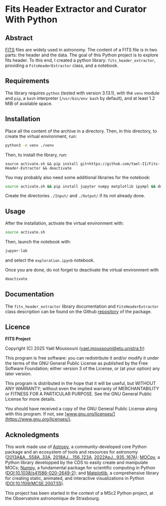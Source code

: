 <!--[TLP:WHITE] FROM 2025-01-13-->

# Fits Header Extractor and Curator With Python

## Abstract

[FITS](https://en.wikipedia.org/wiki/FITS) files are widely used in astronomy. The content of a FITS file is in two parts: the header and the data. The goal of this Python project is to explore fits header. To this end, I created a python library: `fits_header_extractor`, providing a `FitsHeaderExtractor` class, and a notebook.

## Requirements

The library requires `python` (tested with version 3.13.1), with the `venv` module and `pip`, a `bash` interpreter (`/usr/bin/env bash` by default), and at least 1.2 MiB of available space.

## Installation

Place all the content of the archive in a directory. Then, in this directory, to create the virtual environment, run:
```bash
python3 -m venv ./venv
```
Then, to install the library, run:
```bsah
source activate.sh && pip install git+https://github.com/Yael-II/Fits-Header-Extractor && deactivate
```
You may probably also need some additional libraries for the notebook:
```bash
source activate.sh && pip install jupyter numpy matplotlib ipympl && deactivate
```
Create the directories `./Input/` and `./Output/` if its not already done.

## Usage

After the installation, activate the virtual environment with:
```bash
source activate.sh
```
Then, launch the notebook with:
```bash
jupyer-lab
```
and select the `exploration.ipynb` notebook. 

Once you are done, do not forget to deactivate the virtual environment with
```bash
deactivate
```

## Documentation

The `fits_header_extractor` library documentation and `FitsHeaderExtractor` class description can be found on the Github [repository](https://github.com/Yael-II/Fits_Header_Extractor) of the package.

## Licence

**FITS Project**

Copyright (C) 2025 Yaël Moussouni (yael.moussouni@etu.unistra.fr)

This program is free software: you can redistribute it and/or modify it under the terms of the GNU General Public License as published by the Free Software Foundation; either version 3 of the License, or (at your option) any later version.

This program is distributed in the hope that it will be useful, but WITHOUT ANY WARRANTY; without even the implied warranty of MERCHANTABILITY or FITNESS FOR A PARTICULAR PURPOSE. See the GNU General Public License for more details.

You should have received a copy of the GNU General Public License along with this program. If not, see [www.gnu.org/licenses/](https://www.gnu.org/licenses/).

## Acknoledgments

This work made use of [Astropy](http://www.astropy.org), a community-developed core Python package and an ecosystem of tools and resources for astronomy ([2013A&A...558A..33A](https://ui.adsabs.harvard.edu/abs/2013A%26A...558A..33A/abstract), [2018AJ....156..123A](https://ui.adsabs.harvard.edu/abs/2018AJ....156..123A/abstract), [2022ApJ...935..167A](https://ui.adsabs.harvard.edu/abs/2022ApJ...935..167A/abstract)); [MOCpy](https://github.com/cds-astro/mocpy/), a Python library developped by the CDS to easily create and manipulate MOCs; [Numpy](https://numpy.org/), a fundamental package for scientific computing in Python ([DOI:10.1038/s41586-020-2649-2](https://doi.org/10.1038/s41586-020-2649-2)); and [Matplotlib](https://matplotlib.org/), a comprehensive library for creating static, animated, and interactive visualizations in Python ([DOI:10.1109/MCSE.2007.55](https://doi.org/10.1109/MCSE.2007.55)). 

This project has been started in the context of a MSc2 Python project, at the Observatoire astronomique de Strasbourg.
